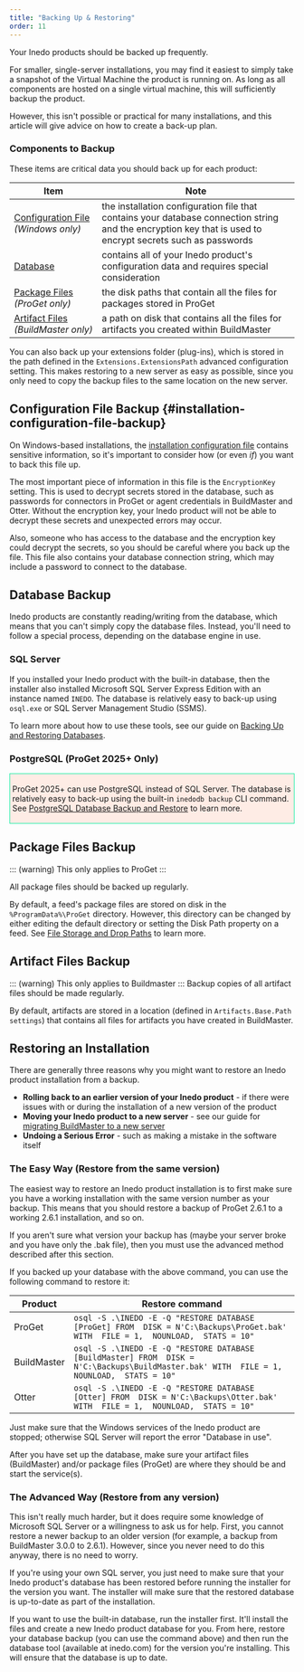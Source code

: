 ```yaml
---
title: "Backing Up & Restoring"
order: 11
---
```


Your Inedo products should be backed up frequently. 

For smaller, single-server installations, you may find it easiest to simply take a snapshot of the Virtual Machine the product is running on. As long as all components are hosted on a single virtual machine, this will sufficiently backup the product.

However, this isn't possible or practical for many installations, and this article will give advice on how to create a back-up plan. 

### Components to Backup

These items are critical data you should back up for each product:

| Item | Note |
| - | - |
| [Configuration&nbsp;File](#installation-configuration-file-backup) <br/>*(Windows&nbsp;only)*  | the installation configuration file that contains your database connection string and the encryption key that is used to encrypt secrets such as passwords |
| [Database](#database-backup) | contains all of your Inedo product's configuration data and requires special consideration |
| [Package&nbsp;Files](#package-files-backup) <br/>*(ProGet&nbsp;only)* | the disk paths that contain all the files for packages stored in ProGet |
| [Artifact&nbsp;Files](#artifact-files-backup)<br />*(BuildMaster&nbsp;only)* | a path on disk that contains all the files for artifacts you created within BuildMaster |

You can also back up your extensions folder (plug-ins), which is stored in the path defined in the `Extensions.ExtensionsPath` advanced configuration setting. This makes restoring to a new server as easy as possible, since you only need to copy the backup files to the same location on the new server.


##  Configuration File Backup {#installation-configuration-file-backup}

On Windows-based installations, the [installation configuration file](/docs/installation/configuration-files) contains sensitive information, so it's important to consider how (or even *if*) you want to back this file up.

The most important piece of information in this file is the `EncryptionKey` setting. This is used to decrypt secrets stored in the database, such as passwords for connectors in ProGet or agent credentials in BuildMaster and Otter. Without the encryption key, your Inedo product will not be able to decrypt these secrets and unexpected errors may occur.

Also, someone who has access to the database and the encryption key could decrypt the secrets, so you should be careful where you back up the file. This file also contains your database connection string, which may include a password to connect to the database.


## Database Backup

Inedo products are constantly reading/writing from the database, which means that you can't simply copy the database files. Instead, you'll need to follow a special process, depending on the database engine in use.

### SQL Server
If you installed your Inedo product with the built-in database, then the installer also installed Microsoft SQL Server Express Edition with an instance named `INEDO`. The database is relatively easy to back-up using <code>osql.exe</code> or SQL Server Management Studio (SSMS). 

To learn more about how to use these tools, see our guide on [Backing Up and Restoring Databases](/docs/installation/sql-server/installation-database-backup).

### PostgreSQL (ProGet 2025+ Only)

<div style="background-color:#FEECE5;padding:4px;border:solid 1px #0FECA1;">

ProGet 2025+ can use PostgreSQL instead of SQL Server. The database is relatively easy to back-up using the built-in `inedodb backup` CLI command. See [PostgreSQL Database Backup and Restore](/docs/installation/postgresql#backup) to learn more.

</div>

## Package Files Backup
::: (warning)
This only applies to ProGet
:::

All package files should be backed up regularly.

By default, a feed's package files are stored on disk in the `%ProgramData%\ProGet` directory. However, this directory can be changed by either editing the default directory or  setting the Disk Path property on a feed. See [File Storage and Drop Paths](/docs/proget/feeds/feed-overview/proget-feed-storage) to learn more.


## Artifact Files Backup
::: (warning)
This only applies to Buildmaster
:::
Backup copies of all artifact files should be made regularly.

By default, artifacts are stored in a location (defined in `Artifacts.Base.Path settings`) that contains all files for artifacts you have created in BuildMaster.


## Restoring an Installation 
There are generally three reasons why you might want to restore an Inedo product installation from a backup.
- **Rolling back to an earlier version of your Inedo product** - if there were issues with or during the installation of a new version of the product
- **Moving your Inedo product to a new server** - see our guide for [migrating BuildMaster to a new server](/docs/buildmaster/installation-maintenance/buildmaster-migrating-instance-to-new-server)
- **Undoing a Serious Error** - such as making a mistake in the software itself


### The Easy Way (Restore from the same version)
The easiest way to restore an Inedo product installation is to first make sure you have a working installation with the same version number as your backup. This means that you should restore a backup of ProGet 2.6.1 to a working 2.6.1 installation, and so on.

If you aren't sure what version your backup has (maybe your server broke and you have only the .bak file), then you must use the advanced method described after this section.

If you backed up your database with the above command, you can use the following command to restore it:

| Product | Restore command |
| ---| --- |
| ProGet | `osql -S .\INEDO -E -Q "RESTORE DATABASE [ProGet] FROM  DISK = N'C:\Backups\ProGet.bak' WITH  FILE = 1,  NOUNLOAD,  STATS = 10"` |
| BuildMaster | `osql -S .\INEDO -E -Q "RESTORE DATABASE [BuildMaster] FROM  DISK = N'C:\Backups\BuildMaster.bak' WITH  FILE = 1,  NOUNLOAD,  STATS = 10"` |
| Otter | `osql -S .\INEDO -E -Q "RESTORE DATABASE [Otter] FROM  DISK = N'C:\Backups\Otter.bak' WITH  FILE = 1,  NOUNLOAD,  STATS = 10"` |

Just make sure that the Windows services of the Inedo product are stopped; otherwise SQL Server will report the error "Database in use".

After you have set up the database, make sure your artifact files (BuildMaster) and/or package files (ProGet) are where they should be and start the service(s).

### The Advanced Way (Restore from any version)
This isn't really much harder, but it does require some knowledge of Microsoft SQL Server or a willingness to ask us for help. First, you cannot restore a newer backup to an older version (for example, a backup from BuildMaster 3.0.0 to 2.6.1). However, since you never need to do this anyway, there is no need to worry.

If you're using your own SQL server, you just need to make sure that your Inedo product's database has been restored before running the installer for the version you want. The installer will make sure that the restored database is up-to-date as part of the installation.

If you want to use the built-in database, run the installer first. It'll install the files and create a new Inedo product database for you. From here, restore your database backup (you can use the command above) and then run the database tool (available at inedo.com) for the version you're installing. This will ensure that the database is up to date.